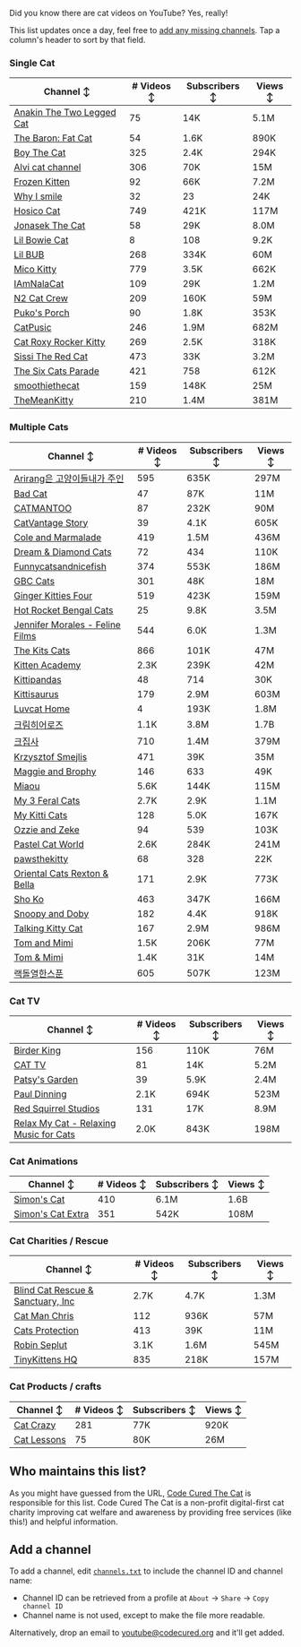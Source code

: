 Did you know there are cat videos on YouTube? Yes, really!

This list updates once a day, feel free to [add any missing channels](#add-a-channel). Tap a column's header to sort by that field.


### Single Cat

| Channel ↕ | # Videos ↕ | Subscribers ↕ | Views ↕ |
| --- | --- | --- | --- |
| [Anakin The Two Legged Cat](https://youtube.com/@anakintwolegs) | 75 | 14K | 5.1M |
| [The Baron: Fat Cat](https://youtube.com/@thebaronfatcat6603) | 54 | 1.6K | 890K |
| [Boy The Cat](https://youtube.com/@boythecat) | 325 | 2.4K | 294K |
| [Alvi cat channel](https://youtube.com/@alvicatchannel) | 306 | 70K | 15M |
| [Frozen Kitten](https://youtube.com/@frozenkitten) | 92 | 66K | 7.2M |
| [Why I smile](https://youtube.com/@whyismile) | 32 | 23 | 24K |
| [Hosico Cat](https://youtube.com/@hosico_cat) | 749 | 421K | 117M |
| [Jonasek The Cat](https://youtube.com/@jonasekthecat) | 58 | 29K | 8.0M |
| [Lil Bowie Cat](https://youtube.com/@lilbowiecat9121) | 8 | 108 | 9.2K |
| [Lil BUB](https://youtube.com/@lilbub) | 268 | 334K | 60M |
| [Mico Kitty](https://youtube.com/@micokitty) | 779 | 3.5K | 662K |
| [IAmNalaCat](https://youtube.com/@iamnalacat) | 109 | 29K | 1.2M |
| [N2 Cat Crew](https://youtube.com/@n2catcrew) | 209 | 160K | 59M |
| [Puko's Porch](https://youtube.com/@pukosporch) | 90 | 1.8K | 353K |
| [CatPusic](https://youtube.com/@catpusic) | 246 | 1.9M | 682M |
| [Cat Roxy Rocker Kitty](https://youtube.com/@rockerroxy) | 269 | 2.5K | 318K |
| [Sissi The Red Cat](https://youtube.com/@veterinarylife) | 473 | 33K | 3.2M |
| [The Six Cats Parade](https://youtube.com/@thesixcatsparade) | 421 | 758 | 612K |
| [smoothiethecat](https://youtube.com/@smoothiethecat) | 159 | 148K | 25M |
| [TheMeanKitty](https://youtube.com/@themeankitty) | 210 | 1.4M | 381M |

### Multiple Cats

| Channel ↕ | # Videos ↕ | Subscribers ↕ | Views ↕ |
| --- | --- | --- | --- |
| [Arirang은 고양이들내가 주인](https://youtube.com/@arirang3) | 595 | 635K | 297M |
| [Bad Cat](https://youtube.com/@badcattube) | 47 | 87K | 11M |
| [CATMANTOO](https://youtube.com/@catmantoo) | 87 | 232K | 90M |
| [CatVantage Story](https://youtube.com/@catvantagestory) | 39 | 4.1K | 605K |
| [Cole and Marmalade](https://youtube.com/@coleandmarmalade) | 419 | 1.5M | 436M |
| [Dream & Diamond Cats](https://youtube.com/@dreamdiamondcats) | 72 | 434 | 110K |
| [Funnycatsandnicefish](https://youtube.com/@funnycatsandnicefish) | 374 | 553K | 186M |
| [GBC Cats](https://youtube.com/@gbccats) | 301 | 48K | 18M |
| [Ginger Kitties Four](https://youtube.com/@gingerkittiesfour) | 519 | 423K | 159M |
| [Hot Rocket Bengal Cats](https://youtube.com/@hotrocketbengalcats) | 25 | 9.8K | 3.5M |
| [Jennifer Morales - Feline Films](https://youtube.com/@jennifermoralesfelinefilms) | 544 | 6.0K | 1.3M |
| [The Kits Cats](https://youtube.com/@drnworbskitscats) | 866 | 101K | 47M |
| [Kitten Academy](https://youtube.com/@kittenacademy) | 2.3K | 239K | 42M |
| [Kittipandas](https://youtube.com/@kittipandas) | 48 | 714 | 30K |
| [Kittisaurus](https://youtube.com/@kittisaurus) | 179 | 2.9M | 603M |
| [Luvcat Home](https://youtube.com/@claireluvcat) | 4 | 193K | 1.8M |
| [크림히어로즈](https://youtube.com/@creamheros) | 1.1K | 3.8M | 1.7B |
| [크집사](https://youtube.com/@claire_luvcat) | 710 | 1.4M | 379M |
| [Krzysztof Smejlis](https://youtube.com/@bobonikita) | 471 | 39K | 35M |
| [Maggie and Brophy](https://youtube.com/@maggieandbrophy1327) | 146 | 633 | 49K |
| [Miaou](https://youtube.com/@miaou-cat) | 5.6K | 144K | 115M |
| [My 3 Feral Cats](https://youtube.com/@my3feralcats) | 2.7K | 2.9K | 1.1M |
| [My Kitti Cats](https://youtube.com/@mykitticats) | 128 | 5.0K | 167K |
| [Ozzie and Zeke](https://youtube.com/@ozzieandzeke) | 94 | 539 | 103K |
| [Pastel Cat World](https://youtube.com/@pastelcatworld) | 2.6K | 284K | 241M |
| [pawsthekitty](https://youtube.com/@pawsthekitty) | 68 | 328 | 22K |
| [Oriental Cats Rexton & Bella](https://youtube.com/@rextonorientalcat) | 171 | 2.9K | 773K |
| [Sho Ko](https://youtube.com/@shortyandkodi) | 463 | 347K | 166M |
| [Snoopy and Doby](https://youtube.com/@snoopyanddoby) | 182 | 4.4K | 918K |
| [Talking Kitty Cat](https://youtube.com/@stevecash83) | 167 | 2.9M | 986M |
| [Tom and Mimi](https://youtube.com/@tomandmimi) | 1.5K | 206K | 77M |
| [Tom & Mimi](https://youtube.com/@tom_and_mimi) | 1.4K | 31K | 14M |
| [랙돌열한스푼](https://youtube.com/@unboxingragdolls) | 605 | 507K | 123M |

### Cat TV

| Channel ↕ | # Videos ↕ | Subscribers ↕ | Views ↕ |
| --- | --- | --- | --- |
| [Birder King](https://youtube.com/@birderking) | 156 | 110K | 76M |
| [CAT TV](https://youtube.com/@cattvgames) | 81 | 14K | 5.2M |
| [Patsy's Garden](https://youtube.com/@patsysgarden) | 39 | 5.9K | 2.4M |
| [Paul Dinning](https://youtube.com/@pauldinningwildlifeincornwall) | 2.1K | 694K | 523M |
| [Red Squirrel Studios](https://youtube.com/@redsquirrelstudios) | 131 | 17K | 8.9M |
| [Relax My Cat - Relaxing Music for Cats](https://youtube.com/@relaxmycat) | 2.0K | 843K | 198M |

### Cat Animations

| Channel ↕ | # Videos ↕ | Subscribers ↕ | Views ↕ |
| --- | --- | --- | --- |
| [Simon's Cat](https://youtube.com/@simonscat) | 410 | 6.1M | 1.6B |
| [Simon's Cat Extra](https://youtube.com/@simonscatextra) | 351 | 542K | 108M |

### Cat Charities / Rescue

| Channel ↕ | # Videos ↕ | Subscribers ↕ | Views ↕ |
| --- | --- | --- | --- |
| [Blind Cat Rescue & Sanctuary, Inc](https://youtube.com/@blindcatrescuesanctuary) | 2.7K | 4.7K | 1.3M |
| [Cat Man Chris](https://youtube.com/@catmanchrispoole) | 112 | 936K | 57M |
| [Cats Protection](https://youtube.com/@catsprotection) | 413 | 39K | 11M |
| [Robin Seplut](https://youtube.com/@robinseplut) | 3.1K | 1.6M | 545M |
| [TinyKittens HQ](https://youtube.com/@tinykittens) | 835 | 218K | 157M |

### Cat Products / crafts

| Channel ↕ | # Videos ↕ | Subscribers ↕ | Views ↕ |
| --- | --- | --- | --- |
| [Cat Crazy](https://youtube.com/@catcrazychannel) | 281 | 77K | 920K |
| [Cat Lessons](https://youtube.com/@catlessons) | 75 | 80K | 26M |


## Who maintains this list?

As you might have guessed from the URL, [Code Cured The Cat](https://codecured.org) is responsible for this list. Code Cured The Cat is a non-profit digital-first cat charity improving cat welfare and awareness by providing free services (like this!) and helpful information.

## Add a channel

To add a channel, edit [`channels.txt`](https://github.com/CodeCured/YouTubeIsForCats/blob/main/automation/channels.txt) to include the channel ID and channel name:
* Channel ID can be retrieved from a profile at `About` -> `Share` -> `Copy channel ID`
* Channel name is not used, except to make the file more readable.

Alternatively, drop an email to [youtube@codecured.org](mailto:youtube@codecured.org) and it'll get added.
